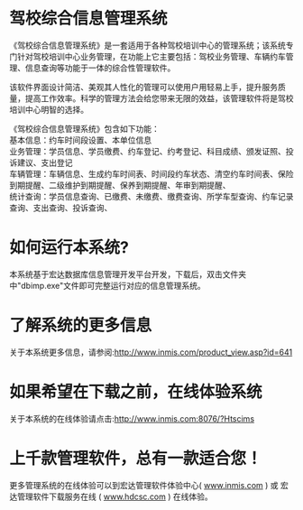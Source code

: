 # 驾校综合信息管理系统

《驾校综合信息管理系统》是一套适用于各种驾校培训中心的管理系统；该系统专门针对驾校培训中心业务管理，在功能上它主要包括：驾校业务管理、车辆约车管理、信息查询等功能于一体的综合性管理软件。

该软件界面设计简洁、美观其人性化的管理可以使用户用轻易上手，提升服务质量，提高工作效率。科学的管理方法会给您带来无限的效益，该管理软件将是驾校培训中心明智的选择。 

《驾校综合信息管理系统》包含如下功能：  
基本信息：约车时间段设置、本单位信息   
业务管理：学员信息、学员缴费、约车登记、约考登记、科目成绩、颁发证照、投诉建议、支出登记   
车辆管理：车辆信息、生成约车时间表、时间段约车状态、清空约车时间表、保险到期提醒、二级维护到期提醒、保养到期提醒、年审到期提醒、   
统计查询：学员信息查询、已缴费、未缴费、缴费查询、所学车型查询、约车记录查询、支出查询、投诉查询、 

# 如何运行本系统?

本系统基于宏达数据库信息管理开发平台开发，下载后，双击文件夹中"dbimp.exe"文件即可完整运行对应的信息管理系统。

# 了解系统的更多信息

关于本系统更多信息，请参阅:http://www.inmis.com/product_view.asp?id=641

# 如果希望在下载之前，在线体验系统

关于本系统的在线体验请点击:http://www.inmis.com:8076/?Htscims

# 上千款管理软件，总有一款适合您！

更多管理系统的在线体验可以到宏达管理软件体验中心( www.inmis.com ) 或 宏达管理软件下载服务在线 ( www.hdcsc.com ) 在线体验。

